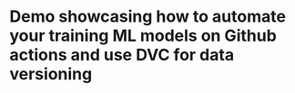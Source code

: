 # Demo showcasing how to automate your training ML models on Github actions and use DVC for data versioning




